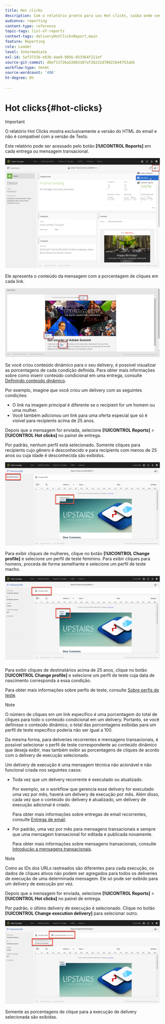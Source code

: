 ```yaml
---
title: Hot clicks
description: Com o relatório pronto para uso Hot clicks, saiba onde seu cliente clicou em seu delivery.
audience: reporting
content-type: reference
topic-tags: list-of-reports
context-tags: deliveryHotClicksReport,main
feature: Reporting
role: Leader
level: Intermediate
exl-id: 5af37156-e93b-4ae9-9856-053364f211ef
source-git-commit: d0ef11f26a52603107af28231d70821b44753abb
workflow-type: tm+mt
source-wordcount: '496'
ht-degree: 0%

---
```


# Hot clicks{#hot-clicks}

>[!IMPORTANT]
>
>O relatório Hot Clicks mostra exclusivamente a versão do HTML do email e não é compatível com a versão de Texto.

Este relatório pode ser acessado pelo botão **[!UICONTROL Reports]** em cada entrega ou mensagem transacional.

![](assets/delivery_reports_hot-clicks_4.png)

Ele apresenta o conteúdo da mensagem com a porcentagem de cliques em cada link.

![](assets/delivery_reports_10.png)

Se você criou conteúdo dinâmico para o seu delivery, é possível visualizar as porcentagens de cada condição definida. Para obter mais informações sobre como inserir conteúdo condicional em uma entrega, consulte [Definindo conteúdo dinâmico](../../designing/using/personalization.md#defining-dynamic-content-in-an-email).

Por exemplo, imagine que você criou um delivery com as seguintes condições:

* O link na imagem principal é diferente se o recipient for um homem ou uma mulher.
* Você também adicionou um link para uma oferta especial que só é visível para recipients acima de 25 anos.

Depois que a mensagem for enviada, selecione **[!UICONTROL Reports]** > **[!UICONTROL Hot clicks]** no painel de entrega.

Por padrão, nenhum perfil está selecionado. Somente cliques para recipients cujo gênero é desconhecido e para recipients com menos de 25 anos ou cuja idade é desconhecida são exibidos.

![](assets/delivery_reports_hot-clicks_1.png)

Para exibir cliques de mulheres, clique no botão **[!UICONTROL Change profile]** e selecione um perfil de teste feminino. Para exibir cliques para homens, proceda de forma semelhante e selecione um perfil de teste macho.

![](assets/delivery_reports_hot-clicks_2.png)

Para exibir cliques de destinatários acima de 25 anos, clique no botão **[!UICONTROL Change profile]** e selecione um perfil de teste cuja data de nascimento corresponda a essa condição.

Para obter mais informações sobre perfis de teste, consulte [Sobre perfis de teste](../../audiences/using/managing-test-profiles.md).

>[!NOTE]
>
>O número de cliques em um link específico é uma porcentagem do total de cliques para todo o conteúdo condicional em um delivery. Portanto, se você definisse o conteúdo dinâmico, o total das porcentagens exibidas para um perfil de teste específico poderia não ser igual a 100.

Da mesma forma, para deliveries recorrentes e mensagens transacionais, é possível selecionar o perfil de teste correspondente ao conteúdo dinâmico que deseja exibir, mas também exibir as porcentagens de cliques de acordo com o delivery de execução selecionado.

Um delivery de execução é uma mensagem técnica não acionável e não funcional criada nos seguintes casos:

* Toda vez que um delivery recorrente é executado ou atualizado.

  Por exemplo, se o workflow que gerencia esse delivery for executado uma vez por mês, haverá um delivery de execução por mês. Além disso, cada vez que o conteúdo do delivery é atualizado, um delivery de execução adicional é criado.

  Para obter mais informações sobre entregas de email recorrentes, consulte [Entrega de email](../../automating/using/email-delivery.md).

* Por padrão, uma vez por mês para mensagens transacionais e sempre que uma mensagem transacional for editada e publicada novamente.

  Para obter mais informações sobre mensagens transacionais, consulte [Introdução a mensagens transacionais](../../channels/using/getting-started-with-transactional-msg.md).

>[!NOTE]
>
>Como as IDs dos URLs rastreados são diferentes para cada execução, os dados de cliques ativos não podem ser agregados para todos os deliveries de execução de uma determinada mensagem. Ele só pode ser exibido para um delivery de execução por vez.

Depois que a mensagem for enviada, selecione **[!UICONTROL Reports]** > **[!UICONTROL Hot clicks]** no painel de entrega.

Por padrão, o último delivery de execução é selecionado. Clique no botão **[!UICONTROL Change execution delivery]** para selecionar outro.

![](assets/delivery_reports_hot-clicks_3.png)

Somente as porcentagens de clique para a execução de delivery selecionada são exibidas.
